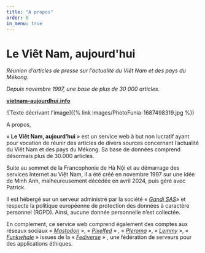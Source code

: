 ```yaml
---
title: "A propos"
order: 0
in_menu: true
---
```

# Le Viêt Nam, aujourd'hui



_Réunion d’articles de presse sur l’actualité du Viêt Nam et des pays du Mékong._ 

_Depuis novembre 1997, une base de plus de 30 000 articles._

[**vietnam-aujourdhui.info**](https://vietnam-aujourdhui.info/) 






![Texte décrivant l'image]({% link images/PhotoFunia-1687498319.jpg %})




A propos,

 « **Le Viêt Nam, aujourd’hui** » est un service web à but non lucratif ayant pour vocation de réunir des articles de divers sources concernant l’actualité du Viêt Nam et des pays du Mékong. Sa base de données comprend désormais plus de 30.000 articles.

Suite au sommet de la Francophonie de Hà Nội et au démarrage des services Internet au Việt Nam, il a été créé en novembre 1997 sur une idée de Minh Anh, malheureusement décédée en avril 2024, puis géré avec Patrick.

Il est hébergé sur un serveur administré par la société « [_Gandi SAS_](https://www.gandi.net/fr)» et respecte la politique européenne de protection des données à caractère personnel (RGPD). Ainsi, aucune donnée personnelle n’est collectée.

En complement, ce service web comprend également des comptes aux réseaux sociaux « [_Mastodon_](https://mamot.fr/@vietnam_aujourdhui) », « [_Pixelfed_](https://pixelfed.tokyo/VNA_photo)  » , « [_Pleroma_](https://soap.librosphere.fr/@vna) », «  [_Lemmy_](https://jlai.lu/c/cinema_vietnam) », « [_Funkwhale_](https://funk.firobe.fr/@vietnam_aujourdhui) » issues de la « [_Fediverse_](https://fediverse.party/) » , une fédération de serveurs pour des applications éthiques. 